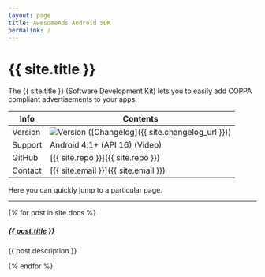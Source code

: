 ```yaml
---
layout: page
title: AwesomeAds Android SDK
permalink: /
---
```


# {{ site.title }}

The {{ site.title }} (Software Development Kit) lets you to easily add COPPA compliant advertisements to your apps.

| Info    | Contents  |
|---------|-----------|
| Version   |   ![Version](https://img.shields.io/github/v/tag/SuperAwesomeLTD/sa-mobile-sdk-android) ([Changelog]({{ site.changelog_url }}))   |
| Support   |   Android 4.1+ (API 16) (Video) | Android 6+ (Insterstitial)
| GitHub    |   [{{ site.repo }}]({{ site.repo }})         |
| Contact   |   [{{ site.email }}]({{ site.email }})        |

Here you can quickly jump to a particular page.

<div class="section-index">
    <hr class="panel-line">
    {% for post in site.docs  %}        
    <div class="entry">
    <h5><a href="{{ post.url | prepend: site.baseurl }}">{{ post.title }}</a></h5>
    <p>{{ post.description }}</p>
    </div>{% endfor %}
</div>

